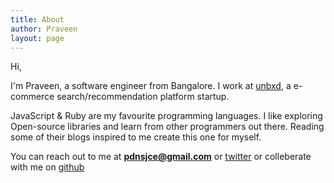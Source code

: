 ```yaml
---
title: About
author: Praveen 
layout: page
---
```

Hi, 

I'm Praveen, a software engineer from Bangalore.
I work at [unbxd][1], a e-commerce search/recommendation platform startup.   
 
JavaScript & Ruby are my favourite programming languages. I like exploring Open-source libraries and learn from other programmers out there. Reading some of their blogs inspired to me create this one for myself.  

You can reach out to me at **pdnsjce@gmail.com**
 or [twitter][2] or colleberate with me on [github][3]


 [1]: http://www.unbxd.com/
 [2]: https://twitter.com/_praveen612
 [3]: https://github.com/praveen612
